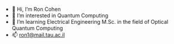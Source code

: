 - 👋 Hi, I’m Ron Cohen
- 👀 I’m interested in Quantum Computing
- 🌱 I’m learning Electrical Engineering M.Sc. in the field of Optical Quantum Computing
- 📫 ron1@mail.tau.ac.il
